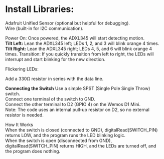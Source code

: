 <h1>Install Libraries:</h1>


Adafruit Unified Sensor (optional but helpful for debugging).
<br>
Wire (built-in for I2C communication).
<br>

Power On: Once powered, the ADXL345 will start detecting motion.
<br>
<b>Tilt Left:</b>
Lean the ADXL345 left; LEDs 1, 2, and 3 will blink orange 4 times.
<br>
<b>Tilt Right:</b>
Lean the ADXL345 right; LEDs 4, 5, and 6 will blink orange 4 times.
Transition: If you quickly transition from left to right, the LEDs will interrupt and start blinking for the new direction.

Flickering LEDs:
<p></p>
Add a <b></b>330Ω resistor</b> in series with the data line.<br>


<b>Connecting the Switch</b>
Use a simple SPST (Single Pole Single Throw) switch.<br>
Connect one terminal of the switch to GND.<br>
Connect the other terminal to D2 (GPIO 4) on the Wemos D1 Mini.</br>
Note: The code uses an internal pull-up resistor on D2, so no external resistor is needed.
<p>
How It Works<br>
When the switch is closed (connected to GND), digitalRead(SWITCH_PIN) returns LOW, and the program runs the LED blinking logic.<br>
When the switch is open (disconnected from GND), digitalRead(SWITCH_PIN) returns HIGH, and the LEDs are turned off, and the program does nothing.
